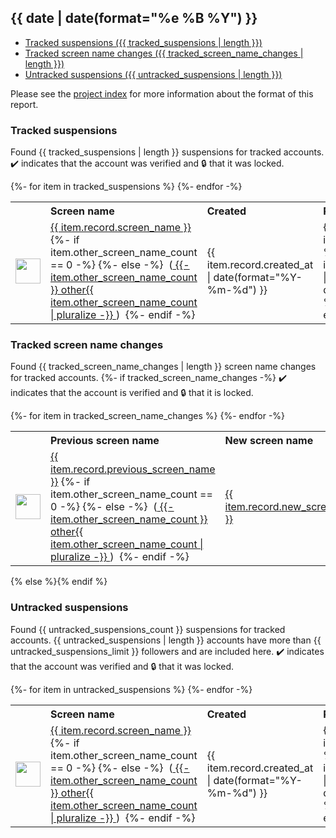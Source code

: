 ## {{ date | date(format="%e %B %Y") }}

* [Tracked suspensions ({{ tracked_suspensions | length }})](#tracked-suspensions)
* [Tracked screen name changes ({{ tracked_screen_name_changes | length }})](#tracked-screen-name-changes)
* [Untracked suspensions ({{ untracked_suspensions | length }})](#untracked-suspensions)

Please see the [project index](https://github.com/travisbrown/twitter-watch) for more information about the format of this report.

### Tracked suspensions

Found {{ tracked_suspensions | length }} suspensions for tracked accounts.
  ✔️ indicates that the account was verified and 🔒 that it was locked.

<table>
    <tr>
        <th></th>
        <th align="left">Screen name</th>
        <th align="left">Created</th>
        <th align="left">Reversed</th>
        <th align="left">Status</th>
        <th align="left">Followers</th>
        <th align="left">Ranking</th></tr>
    </tr>
    {%- for item in tracked_suspensions %}
        <tr>
            <td><a href="https://twitter.com/intent/user?user_id={{ item.record.user_id }}">
                <img src="{{ item.image_url }}" width="40px" height="40px" align="center"/></a>
            </td>
            <td>
                <a href="https://twitter.com/{{ item.record.screen_name }}">{{ item.record.screen_name }}</a>
                {%- if item.other_screen_name_count == 0 -%}
                {%- else -%}
                    &nbsp;(<a href="https://memory.lol/tw/id/{{ item.record.user_id }}">
                        {{- item.other_screen_name_count }} other{{ item.other_screen_name_count | pluralize -}}
                    </a>)&nbsp;
                {%- endif -%}
            </td>
            <td>{{ item.record.created_at | date(format="%Y-%m-%d") }}</td>
            <td>{% if item.record.reversal %}{{ item.record.reversal | date(format="%Y-%m-%d") }}{% else %}{% endif %}</td>
            <td align="center">
                {%- if item.record.protected == 0 %}🔒{% else %}{% endif %}{% if item.record.verified == 0 -%}✔️{%- else -%}{%- endif -%}
            </td>
            <td>{{ item.record.followers_count }}</td>
            <td>{{ item.ranking }}</td>
        </tr>
    {%- endfor -%}
</table>

### Tracked screen name changes

Found {{ tracked_screen_name_changes | length }} screen name changes for tracked accounts.
{%- if tracked_screen_name_changes -%}
  ✔️ indicates that the account is verified and 🔒 that it is locked.

<table>
    <tr>
        <th></th>
        <th align="left">Previous screen name</th>
        <th align="left">New screen name</th>
        <th align="left">Status</th>
        <th align="left">Followers</th>
        <th align="left">Ranking</th></tr>
    </tr>
    {%- for item in tracked_screen_name_changes %}
        <tr>
            <td><a href="https://twitter.com/intent/user?user_id={{ item.record.user_id }}">
                <img src="{{ item.image_url }}" width="40px" height="40px" align="center"/></a>
            </td>
            <td>
                <a href="https://twitter.com/{{ item.record.previous_screen_name }}">{{ item.record.previous_screen_name }}</a>
                {%- if item.other_screen_name_count == 0 -%}
                {%- else -%}
                    &nbsp;(<a href="https://memory.lol/tw/id/{{ item.record.user_id }}">
                        {{- item.other_screen_name_count }} other{{ item.other_screen_name_count | pluralize -}}
                    </a>)&nbsp;
                {%- endif -%}
            </td>
            <td>
                <a href="https://twitter.com/{{ item.record.new_screen_name }}">{{ item.record.new_screen_name }}</a>
            </td>
            <td align="center">
                {%- if item.record.protected == 0 %}🔒{% else %}{% endif %}{% if item.record.verified == 0 -%}✔️{%- else -%}{%- endif -%}
            </td>
            <td>{{ item.record.followers_count }}</td>
            <td>{{ item.ranking }}</td>
        </tr>
    {%- endfor -%}
</table>
{% else %}{% endif %}

### Untracked suspensions

Found {{ untracked_suspensions_count }} suspensions for tracked accounts.
{{ untracked_suspensions | length }} accounts have more than {{ untracked_suspensions_limit }} followers and are included here.
  ✔️ indicates that the account was verified and 🔒 that it was locked.

<table>
    <tr>
        <th></th>
        <th align="left">Screen name</th>
        <th align="left">Created</th>
        <th align="left">Reversed</th>
        <th align="left">Status</th>
        <th align="left">Followers</th>
    </tr>
    {%- for item in untracked_suspensions %}
        <tr>
            <td><a href="https://twitter.com/intent/user?user_id={{ item.record.user_id }}">
                <img src="{{ item.image_url }}" width="40px" height="40px" align="center"/></a>
            </td>
            <td>
                <a href="https://twitter.com/{{ item.record.screen_name }}">{{ item.record.screen_name }}</a>
                {%- if item.other_screen_name_count == 0 -%}
                {%- else -%}
                    &nbsp;(<a href="https://memory.lol/tw/id/{{ item.record.user_id }}">
                        {{- item.other_screen_name_count }} other{{ item.other_screen_name_count | pluralize -}}
                    </a>)&nbsp;
                {%- endif -%}
            </td>
            <td>{{ item.record.created_at | date(format="%Y-%m-%d") }}</td>
            <td>{% if item.record.reversal %}{{ item.record.reversal | date(format="%Y-%m-%d") }}{% else %}{% endif %}</td>
            <td align="center">
                {%- if item.record.protected == 0 %}🔒{% else %}{% endif %}{% if item.record.verified == 0 -%}✔️{%- else -%}{%- endif -%}
            </td>
            <td>{{ item.record.followers_count }}</td>
        </tr>
    {%- endfor -%}
</table>
